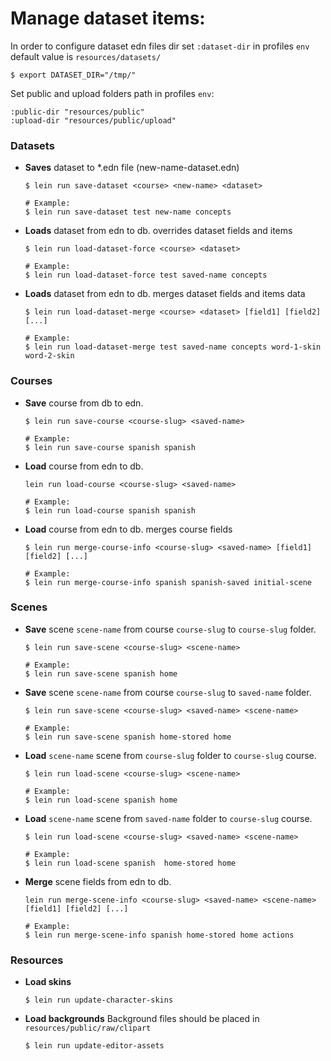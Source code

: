 # Manage dataset items:

In order to configure dataset edn files dir set `:dataset-dir` in profiles `env`
default value is `resources/datasets/`

```
$ export DATASET_DIR="/tmp/"
```

Set public and upload folders path in profiles `env`:

```
:public-dir "resources/public"
:upload-dir "resources/public/upload"
```

### Datasets

- **Saves** dataset to *.edn file (new-name-dataset.edn)
    ```
    $ lein run save-dataset <course> <new-name> <dataset>
    
    # Example:
    $ lein run save-dataset test new-name concepts
    ```

- **Loads** dataset from edn to db. overrides dataset fields and items
    ```
    $ lein run load-dataset-force <course> <dataset>
    
    # Example:
    $ lein run load-dataset-force test saved-name concepts
    ```

- **Loads** dataset from edn to db. merges dataset fields and items data
    ```
    $ lein run load-dataset-merge <course> <dataset> [field1] [field2] [...]
    
    # Example:
    $ lein run load-dataset-merge test saved-name concepts word-1-skin word-2-skin
    ```

### Courses

- **Save** course from db to edn.
    ```
    $ lein run save-course <course-slug> <saved-name>
    
    # Example:
    $ lein run save-course spanish spanish
    ```
  
- **Load** course from edn to db.
    ```
    lein run load-course <course-slug> <saved-name>
    
    # Example:
    $ lein run load-course spanish spanish
    ```
  
- **Load** course from edn to db. merges course fields
    ```
    $ lein run merge-course-info <course-slug> <saved-name> [field1] [field2] [...]
    
    # Example:
    $ lein run merge-course-info spanish spanish-saved initial-scene
    ```

### Scenes

- **Save** scene `scene-name` from course `course-slug` to `course-slug` folder. 
    ```
    $ lein run save-scene <course-slug> <scene-name> 
  
    # Example:
    $ lein run save-scene spanish home
    ```

- **Save** scene `scene-name` from course `course-slug` to `saved-name` folder.
    ```
    $ lein run save-scene <course-slug> <saved-name> <scene-name>
    
    # Example:
    $ lein run save-scene spanish home-stored home
    ```
  
- **Load** `scene-name` scene from `course-slug` folder to `course-slug` course.
    ```
    $ lein run load-scene <course-slug> <scene-name>
    
    # Example:
    $ lein run load-scene spanish home
    ```

- **Load** `scene-name` scene from `saved-name` folder to `course-slug` course.
    ```
    $ lein run load-scene <course-slug> <saved-name> <scene-name>
    
    # Example:
    $ lein run load-scene spanish  home-stored home
    ```

- **Merge** scene fields from edn to db.
    ```
    lein run merge-scene-info <course-slug> <saved-name> <scene-name> [field1] [field2] [...]
    
    # Example:
    $ lein run merge-scene-info spanish home-stored home actions
    ```

### Resources

- **Load skins**
    ```
    $ lein run update-character-skins
    ```

- **Load backgrounds** Background files should be placed in `resources/public/raw/clipart`
    ```
    $ lein run update-editor-assets
    ```
